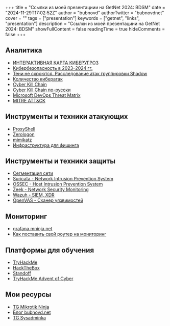 +++
title = "Ссылки из моей презентациии на GetNet 2024: BDSM"
date = "2024-11-29T17:02:52Z"
author = "bubnovd"
authorTwitter = "bubnovdnet"
cover = ""
tags = ["presentation"]
keywords = ["getnet", "links", "presentation"]
description = "Ссылки из моей презентациии на GetNet 2024: BDSM"
showFullContent = false
readingTime = true
hideComments = false
+++

## Аналитика
- [ИНТЕРАКТИВНАЯ КАРТА КИБЕРУГРОЗ](https://cybermap.kaspersky.com/ru/stats)
- [Кибербезопасность в 2023–2024 гг.](https://www.ptsecurity.com/ru-ru/research/analytics/kiberbezopasnost-v-2023-2024-gg-trendy-i-prognozy-chast-tretya/)
- [Тени не скроются. Расследование атак группировки Shadow](https://www.facct.ru/media-library/report/facct-shadow-twelve-report-2024.pdf)
- [Количество кибератак](https://www.tadviser.ru/index.php/%D0%A1%D1%82%D0%B0%D1%82%D1%8C%D1%8F:%D0%A7%D0%B8%D1%81%D0%BB%D0%BE_%D0%BA%D0%B8%D0%B1%D0%B5%D1%80%D0%B0%D1%82%D0%B0%D0%BA_%D0%B2_%D0%A0%D0%BE%D1%81%D1%81%D0%B8%D0%B8_%D0%B8_%D0%B2_%D0%BC%D0%B8%D1%80%D0%B5#.D0.A7.D0.B8.D1.81.D0.BB.D0.BE_.D0.BA.D0.B8.D0.B1.D0.B5.D1.80.D0.B0.D1.82.D0.B0.D0.BA_.D0.B7.D0.B0_.D0.B3.D0.BE.D0.B4_.D0.B2.D1.8B.D1.80.D0.BE.D1.81.D0.BB.D0.BE_.D0.BD.D0.B0_6.2C5.25_-_Positive_Technologies)
- [Cyber Kill Chain](https://www.microsoft.com/en-us/security/business/security-101/what-is-cyber-kill-chain)
- [Cyber Kill Chain по-русски](https://habr.com/ru/companies/panda/articles/327488/)
- [Microsoft DevOps Threat Matrix](https://www.microsoft.com/en-us/security/blog/2023/04/06/devops-threat-matrix/)
- [MITRE ATT&CK](https://attack.mitre.org/)

## Инструменты и техники атакующих
- [ProxyShell](https://cloud.google.com/blog/topics/threat-intelligence/pst-want-shell-proxyshell-exploiting-microsoft-exchange-servers)
- [Zerologon](https://www.crowdstrike.com/en-us/blog/cve-2020-1472-zerologon-security-advisory/)
- [mimikatz](https://github.com/gentilkiwi/mimikatz)
- [Инфраструктура для фишинга](https://bubnovd.net/post/kazhackstan2022/)

## Инструменты и техники защиты
- [Сегментация сети](https://github.com/sergiomarotco/Network-segmentation-cheat-sheet)
- [Suricata - Network Intrusion Prevention System](https://suricata.io/)
- [OSSEC - Host Intrusion Prevention System](https://www.ossec.net/)
- [Zeek - Network Security Monitoring](https://zeek.org/)
- [Wazuh - SIEM, XDR](https://wazuh.com/)
- [OpenVAS - Сканер уязвимостей](https://www.openvas.org/)

## Мониторинг
- [grafana.mninja.net](https://grafana.mninja.net/)
- [Как поставить свой роутер на мониторинг](https://t.me/mikrotikninja/1768)

## Платформы для обучения
- [TryHackMe](https://tryhackme.com/)
- [HackTheBox](https://www.hackthebox.com/)
- [Standoff](https://standoff365.com/)
- [TryHackMe Advent of Cyber](https://tryhackme.com/r/christmas)

## Мои ресурсы
- [TG Mikrotik Ninja](https://t.me/mikrotikninja)
- [Блог bubnovd.net](https://bubnovd.net)
- [TG Sysadminka](https://t.me/sysadminka)